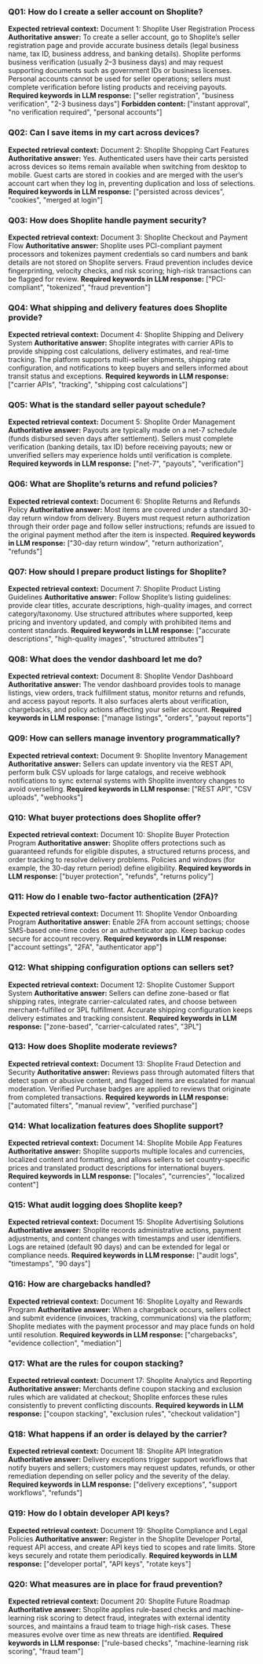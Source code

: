### Q01: How do I create a seller account on Shoplite?

**Expected retrieval context:** Document 1: Shoplite User Registration Process
**Authoritative answer:** To create a seller account, go to Shoplite’s seller registration page and provide accurate business details (legal business name, tax ID, business address, and banking details). Shoplite performs business verification (usually 2–3 business days) and may request supporting documents such as government IDs or business licenses. Personal accounts cannot be used for seller operations; sellers must complete verification before listing products and receiving payouts.
**Required keywords in LLM response:** ["seller registration", "business verification", "2-3 business days"]
**Forbidden content:** ["instant approval", "no verification required", "personal accounts"]

### Q02: Can I save items in my cart across devices?

**Expected retrieval context:** Document 2: Shoplite Shopping Cart Features
**Authoritative answer:** Yes. Authenticated users have their carts persisted across devices so items remain available when switching from desktop to mobile. Guest carts are stored in cookies and are merged with the user’s account cart when they log in, preventing duplication and loss of selections.
**Required keywords in LLM response:** ["persisted across devices", "cookies", "merged at login"]

### Q03: How does Shoplite handle payment security?

**Expected retrieval context:** Document 3: Shoplite Checkout and Payment Flow
**Authoritative answer:** Shoplite uses PCI-compliant payment processors and tokenizes payment credentials so card numbers and bank details are not stored on Shoplite servers. Fraud prevention includes device fingerprinting, velocity checks, and risk scoring; high-risk transactions can be flagged for review.
**Required keywords in LLM response:** ["PCI-compliant", "tokenized", "fraud prevention"]

### Q04: What shipping and delivery features does Shoplite provide?

**Expected retrieval context:** Document 4: Shoplite Shipping and Delivery System
**Authoritative answer:** Shoplite integrates with carrier APIs to provide shipping cost calculations, delivery estimates, and real-time tracking. The platform supports multi-seller shipments, shipping rate configuration, and notifications to keep buyers and sellers informed about transit status and exceptions.
**Required keywords in LLM response:** ["carrier APIs", "tracking", "shipping cost calculations"]

### Q05: What is the standard seller payout schedule?

**Expected retrieval context:** Document 5: Shoplite Order Management
**Authoritative answer:** Payouts are typically made on a net-7 schedule (funds disbursed seven days after settlement). Sellers must complete verification (banking details, tax ID) before receiving payouts; new or unverified sellers may experience holds until verification is complete.
**Required keywords in LLM response:** ["net-7", "payouts", "verification"]

### Q06: What are Shoplite’s returns and refund policies?

**Expected retrieval context:** Document 6: Shoplite Returns and Refunds Policy
**Authoritative answer:** Most items are covered under a standard 30-day return window from delivery. Buyers must request return authorization through their order page and follow seller instructions; refunds are issued to the original payment method after the item is inspected.
**Required keywords in LLM response:** ["30-day return window", "return authorization", "refunds"]

### Q07: How should I prepare product listings for Shoplite?

**Expected retrieval context:** Document 7: Shoplite Product Listing Guidelines
**Authoritative answer:** Follow Shoplite’s listing guidelines: provide clear titles, accurate descriptions, high-quality images, and correct category/taxonomy. Use structured attributes where supported, keep pricing and inventory updated, and comply with prohibited items and content standards.
**Required keywords in LLM response:** ["accurate descriptions", "high-quality images", "structured attributes"]

### Q08: What does the vendor dashboard let me do?

**Expected retrieval context:** Document 8: Shoplite Vendor Dashboard
**Authoritative answer:** The vendor dashboard provides tools to manage listings, view orders, track fulfillment status, monitor returns and refunds, and access payout reports. It also surfaces alerts about verification, chargebacks, and policy actions affecting your seller account.
**Required keywords in LLM response:** ["manage listings", "orders", "payout reports"]

### Q09: How can sellers manage inventory programmatically?

**Expected retrieval context:** Document 9: Shoplite Inventory Management
**Authoritative answer:** Sellers can update inventory via the REST API, perform bulk CSV uploads for large catalogs, and receive webhook notifications to sync external systems with Shoplite inventory changes to avoid overselling.
**Required keywords in LLM response:** ["REST API", "CSV uploads", "webhooks"]

### Q10: What buyer protections does Shoplite offer?

**Expected retrieval context:** Document 10: Shoplite Buyer Protection Program
**Authoritative answer:** Shoplite offers protections such as guaranteed refunds for eligible disputes, a structured returns process, and order tracking to resolve delivery problems. Policies and windows (for example, the 30-day return period) define eligibility.
**Required keywords in LLM response:** ["buyer protection", "refunds", "returns policy"]

### Q11: How do I enable two-factor authentication (2FA)?

**Expected retrieval context:** Document 11: Shoplite Vendor Onboarding Program
**Authoritative answer:** Enable 2FA from account settings; choose SMS-based one-time codes or an authenticator app. Keep backup codes secure for account recovery.
**Required keywords in LLM response:** ["account settings", "2FA", "authenticator app"]

### Q12: What shipping configuration options can sellers set?

**Expected retrieval context:** Document 12: Shoplite Customer Support System
**Authoritative answer:** Sellers can define zone-based or flat shipping rates, integrate carrier-calculated rates, and choose between merchant-fulfilled or 3PL fulfillment. Accurate shipping configuration keeps delivery estimates and tracking consistent.
**Required keywords in LLM response:** ["zone-based", "carrier-calculated rates", "3PL"]

### Q13: How does Shoplite moderate reviews?

**Expected retrieval context:** Document 13: Shoplite Fraud Detection and Security
**Authoritative answer:** Reviews pass through automated filters that detect spam or abusive content, and flagged items are escalated for manual moderation. Verified Purchase badges are applied to reviews that originate from completed transactions.
**Required keywords in LLM response:** ["automated filters", "manual review", "verified purchase"]

### Q14: What localization features does Shoplite support?

**Expected retrieval context:** Document 14: Shoplite Mobile App Features
**Authoritative answer:** Shoplite supports multiple locales and currencies, localized content and formatting, and allows sellers to set country-specific prices and translated product descriptions for international buyers.
**Required keywords in LLM response:** ["locales", "currencies", "localized content"]

### Q15: What audit logging does Shoplite keep?

**Expected retrieval context:** Document 15: Shoplite Advertising Solutions
**Authoritative answer:** Shoplite records administrative actions, payment adjustments, and content changes with timestamps and user identifiers. Logs are retained (default 90 days) and can be extended for legal or compliance needs.
**Required keywords in LLM response:** ["audit logs", "timestamps", "90 days"]

### Q16: How are chargebacks handled?

**Expected retrieval context:** Document 16: Shoplite Loyalty and Rewards Program
**Authoritative answer:** When a chargeback occurs, sellers collect and submit evidence (invoices, tracking, communications) via the platform; Shoplite mediates with the payment processor and may place funds on hold until resolution.
**Required keywords in LLM response:** ["chargebacks", "evidence collection", "mediation"]

### Q17: What are the rules for coupon stacking?

**Expected retrieval context:** Document 17: Shoplite Analytics and Reporting
**Authoritative answer:** Merchants define coupon stacking and exclusion rules which are validated at checkout; Shoplite enforces these rules consistently to prevent conflicting discounts.
**Required keywords in LLM response:** ["coupon stacking", "exclusion rules", "checkout validation"]

### Q18: What happens if an order is delayed by the carrier?

**Expected retrieval context:** Document 18: Shoplite API Integration
**Authoritative answer:** Delivery exceptions trigger support workflows that notify buyers and sellers; customers may request updates, refunds, or other remediation depending on seller policy and the severity of the delay.
**Required keywords in LLM response:** ["delivery exceptions", "support workflows", "refunds"]

### Q19: How do I obtain developer API keys?

**Expected retrieval context:** Document 19: Shoplite Compliance and Legal Policies
**Authoritative answer:** Register in the Shoplite Developer Portal, request API access, and create API keys tied to scopes and rate limits. Store keys securely and rotate them periodically.
**Required keywords in LLM response:** ["developer portal", "API keys", "rotate keys"]

### Q20: What measures are in place for fraud prevention?

**Expected retrieval context:** Document 20: Shoplite Future Roadmap
**Authoritative answer:** Shoplite applies rule-based checks and machine-learning risk scoring to detect fraud, integrates with external identity sources, and maintains a fraud team to triage high-risk cases. These measures evolve over time as new threats are identified.
**Required keywords in LLM response:** ["rule-based checks", "machine-learning risk scoring", "fraud team"]
